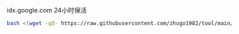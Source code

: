 idx.google.com 24小时保活
```bash
bash <(wget -qO- https://raw.githubusercontent.com/zhugo1982/tool/main/idx_alive.sh)
```
